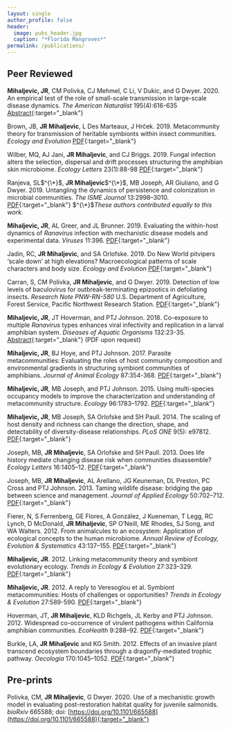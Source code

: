 ```yaml
---
layout: single
author_profile: false
header:
  image: pubs_header.jpg
  caption: "*Florida Mangroves*"
permalink: /publications/
---
```



## Peer Reviewed

**Mihaljevic, JR**, CM Polivka, CJ Mehmel, C Li, V Dukic, and G Dwyer. 2020. An empirical test of the role of small-scale transmission in large-scale disease dynamics. *The American Naturalist* 195(4):616-635 [Abstract](https://www.journals.uchicago.edu/doi/abs/10.1086/707457?journalCode=an){:target="_blank"}

Brown, JB, **JR Mihaljevic**, L Des Marteaux, J Hrček. 2019. Metacommunity theory for transmission of heritable symbionts within insect communities. *Ecology and Evolution* [PDF](https://onlinelibrary.wiley.com/doi/epdf/10.1002/ece3.5754){:target="_blank"}

Wilber, MQ, AJ Jani, **JR Mihaljevic**, and CJ Briggs. 2019. Fungal infection alters the selection, dispersal and drift processes structuring the amphibian skin microbiome. *Ecology Letters* 23(1):88-98 [PDF]( https://doi.org/10.1111/ele.13414){:target="_blank"}

Ranjeva, SL$^{\*}$, **JR Mihaljevic**$^{\*}$, MB Joseph, AR Giuliano, and G Dwyer. 2019. Untangling the dynamics of persistence and colonization in microbial communities. *The ISME Journal* 13:2998–3010. [PDF](https://www.nature.com/articles/s41396-019-0488-7){:target="_blank"} $^{\*}$*These authors contributed equally to this work.*

**Mihaljevic, JR**, AL Greer, and JL Brunner. 2019. Evaluating the within-host dynamics of *Ranavirus* infection with mechanistic disease models and experimental data. *Viruses* 11:396. [PDF](https://www.mdpi.com/1999-4915/11/5/396){:target="_blank"}

Jadin, RC, **JR Mihaljevic**, and SA Orlofske. 2019. Do New World pitvipers ‘scale down’ at high elevations? Macroecological patterns of scale characters and body size. *Ecology and Evolution* [PDF](https://onlinelibrary.wiley.com/doi/full/10.1002/ece3.5486){:target="_blank"} 

Carran, S, CM Polivka, **JR Mihaljevic**, and G Dwyer. 2019. Detection of low levels of baculovirus for outbreak-terminating epizootics in defoliating insects. *Research Note PNW-RN-580* U.S. Department of Agriculture, Forest Service, Pacific Northwest Research Station. [PDF](https://www.fs.fed.us/pnw/pubs/pnw_rn580.pdf){:target="_blank"}

**Mihaljevic, JR**, JT Hoverman, and PTJ Johnson. 2018. Co-exposure to multiple *Ranavirus* types enhances viral infectivity and replication in a larval amphibian system. *Diseases of Aquatic Organisms* 132:23-35. [Abstract](https://doi.org/10.3354/dao03300){:target="_blank"} (PDF upon request)

**Mihaljevic, JR**, BJ Hoye, and PTJ Johnson. 2017. Parasite metacommunities: Evaluating the roles of host community composition and environmental gradients in structuring symbiont communities of amphibians. *Journal of Animal Ecology* 87:354-368. [PDF](https://drive.google.com/file/d/1UVSHMO-08w943HRcI9GnAOQwWU0tt5um/view?usp=sharing){:target="_blank"} 

**Mihaljevic, JR**, MB Joseph, and PTJ Johnson. 2015. Using multi-species occupancy models to improve the characterization and understanding of metacommunity structure. *Ecology* 96:1783–1792. [PDF](https://drive.google.com/open?id=0B9UsfqlH3_y1MFVXbl9HRXpJclk){:target="_blank"}

**Mihaljevic, JR**, MB Joseph, SA Orlofske and SH Paull. 2014. The scaling of host density and richness can change the direction, shape, and detectability of diversity-disease relationships. *PLoS ONE* 9(5): e97812. [PDF](https://drive.google.com/open?id=0B9UsfqlH3_y1ZDlBTzFwelhqblk){:target="_blank"}

Joseph, MB, **JR Mihaljevic**, SA Orlofske and SH Paull. 2013. Does life history mediate changing disease risk when communities disassemble? *Ecology Letters* 16:1405–12. [PDF](https://drive.google.com/open?id=0B9UsfqlH3_y1OEdSVE9ydERoYm8){:target="_blank"}

Joseph, MB, **JR Mihaljevic**, AL Arellano, JG Keuneman, DL Preston, PC Cross and PTJ Johnson. 2013. Taming wildlife disease: bridging the gap between science and management. *Journal of Applied Ecology* 50:702–712. [PDF](https://drive.google.com/open?id=0B9UsfqlH3_y1N1dONzNsWTE0R0U){:target="_blank"}

Fierer, N, S Ferrenberg, GE Flores, A González, J Kueneman, T Legg, RC Lynch, D McDonald, **JR Mihaljevic**, SP O’Neill, ME Rhodes, SJ Song, and WA Walters. 2012. From animalcules to an ecosystem: Application of ecological concepts to the human microbiome. *Annual Review of Ecology, Evolution & Systematics* 43:137–155. [PDF](https://drive.google.com/open?id=0B9UsfqlH3_y1VUZqQTNyU09Nd0k){:target="_blank"}

**Mihaljevic, JR**. 2012. Linking metacommunity theory and symbiont evolutionary ecology. *Trends in Ecology & Evolution* 27:323–329. [PDF](https://drive.google.com/open?id=0B9UsfqlH3_y1RWcxNUROTzVXdkU){:target="_blank"}

**Mihaljevic, JR**. 2012. A reply to Veresoglou et al. Symbiont metacommunities: Hosts of challenges or opportunities? *Trends in Ecology & Evolution* 27:589-590. [PDF](https://drive.google.com/open?id=0B9UsfqlH3_y1SGNQdzdNQ2V3eVk){:target="_blank"}

Hoverman, JT, **JR Mihaljevic**, KLD Richgels, JL Kerby and PTJ Johnson. 2012. Widespread co-occurrence of virulent pathogens within California amphibian communities. *EcoHealth* 9:288–92. [PDF](https://drive.google.com/open?id=0B9UsfqlH3_y1RVM4U2xxMmFKV00){:target="_blank"}

Burkle, LA, **JR Mihaljevic** and KG Smith. 2012. Effects of an invasive plant transcend ecosystem boundaries through a dragonfly-mediated trophic pathway. *Oecologia* 170:1045–1052. [PDF](https://drive.google.com/open?id=0B9UsfqlH3_y1aFFsSV9TeURMUGc){:target="_blank"}


## Pre-prints

Polivka, CM, **JR Mihaljevic**, G Dwyer. 2020. Use of a mechanistic growth model in evaluating post-restoration habitat quality for juvenile salmonids. *bioRxiv* 665588; doi: [https://doi.org/10.1101/665588](https://doi.org/10.1101/665588){:target="_blank"} 
